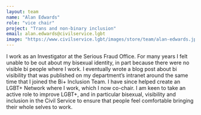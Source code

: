 ```yaml
---
layout: team
name: "Alan Edwards"
role: "vice chair"
project: "Trans and non-binary inclusion"
email: alan.edwards@civilservice.lgbt
image: "https://www.civilservice.lgbt/images/store/team/alan-edwards.jpeg"
---
```


I work as an Investigator at the Serious Fraud Office. For many years I felt unable to be out about my bisexual identity, in part because there were no visible bi people where I work. I eventually wrote a blog post about bi visibility that was published on my department’s intranet around the same time that I joined the Bi+ Inclusion Team. I have since helped create an LGBT+ Network where I work, which I now co-chair. I am keen to take an active role to improve LGBT+, and in particular bisexual, visibility and inclusion in the Civil Service to ensure that people feel comfortable bringing their whole selves to work.

